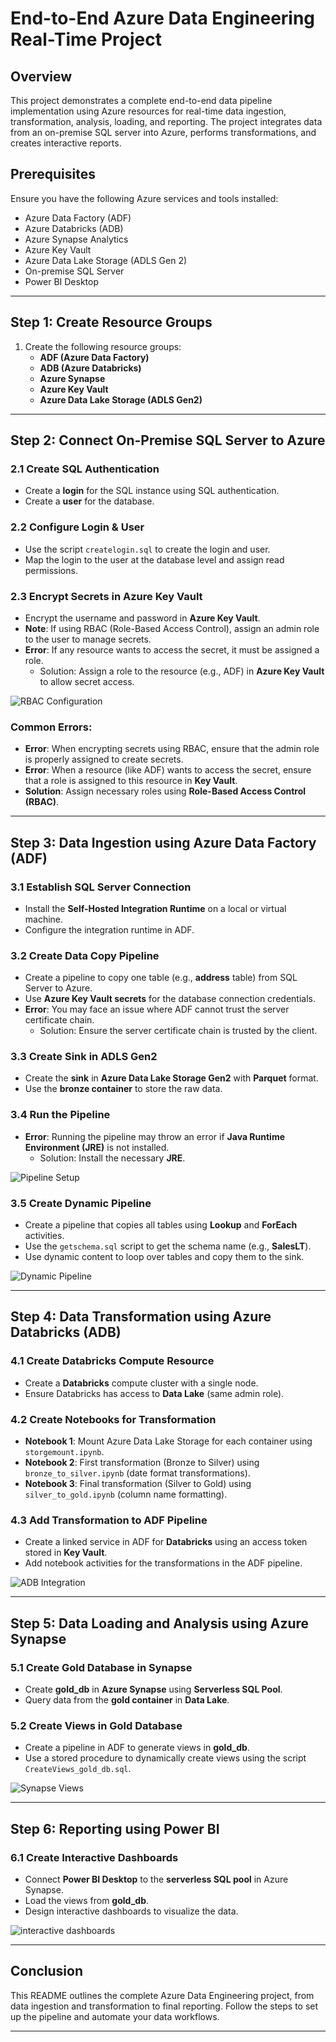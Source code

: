 # End-to-End Azure Data Engineering Real-Time Project

## Overview
This project demonstrates a complete end-to-end data pipeline implementation using Azure resources for real-time data ingestion, transformation, analysis, loading, and reporting. The project integrates data from an on-premise SQL server into Azure, performs transformations, and creates interactive reports.

## Prerequisites
Ensure you have the following Azure services and tools installed:
- Azure Data Factory (ADF)
- Azure Databricks (ADB)
- Azure Synapse Analytics
- Azure Key Vault
- Azure Data Lake Storage (ADLS Gen 2)
- On-premise SQL Server
- Power BI Desktop

---

## Step 1: Create Resource Groups
1. Create the following resource groups:
   - **ADF (Azure Data Factory)**
   - **ADB (Azure Databricks)**
   - **Azure Synapse**
   - **Azure Key Vault**
   - **Azure Data Lake Storage (ADLS Gen2)**

---

## Step 2: Connect On-Premise SQL Server to Azure
### 2.1 Create SQL Authentication
- Create a **login** for the SQL instance using SQL authentication.
- Create a **user** for the database.

### 2.2 Configure Login & User
- Use the script `createlogin.sql` to create the login and user.
- Map the login to the user at the database level and assign read permissions.

### 2.3 Encrypt Secrets in Azure Key Vault
- Encrypt the username and password in **Azure Key Vault**.
- **Note**: If using RBAC (Role-Based Access Control), assign an admin role to the user to manage secrets.
- **Error**: If any resource wants to access the secret, it must be assigned a role. 
  - Solution: Assign a role to the resource (e.g., ADF) in **Azure Key Vault** to allow secret access.

![RBAC Configuration](https://drive.google.com/file/d/1pufH8AgYWhYTQMzPxJtI1rGo42tRYkv_/view?usp=drive_link)

### Common Errors:
- **Error**: When encrypting secrets using RBAC, ensure that the admin role is properly assigned to create secrets.
- **Error**: When a resource (like ADF) wants to access the secret, ensure that a role is assigned to this resource in **Key Vault**.
- **Solution**: Assign necessary roles using **Role-Based Access Control (RBAC)**.

---

## Step 3: Data Ingestion using Azure Data Factory (ADF)
### 3.1 Establish SQL Server Connection
- Install the **Self-Hosted Integration Runtime** on a local or virtual machine.
- Configure the integration runtime in ADF.

### 3.2 Create Data Copy Pipeline
- Create a pipeline to copy one table (e.g., **address** table) from SQL Server to Azure.
- Use **Azure Key Vault secrets** for the database connection credentials.
- **Error**: You may face an issue where ADF cannot trust the server certificate chain.
  - Solution: Ensure the server certificate chain is trusted by the client.

### 3.3 Create Sink in ADLS Gen2
- Create the **sink** in **Azure Data Lake Storage Gen2** with **Parquet** format.
- Use the **bronze container** to store the raw data.

### 3.4 Run the Pipeline
- **Error**: Running the pipeline may throw an error if **Java Runtime Environment (JRE)** is not installed.
  - Solution: Install the necessary **JRE**.

![Pipeline Setup](https://drive.google.com/file/d/1pZDxPpjwByIL62dk72IK9IvsVZzBoc9c/view?usp=drive_link)

### 3.5 Create Dynamic Pipeline
- Create a pipeline that copies all tables using **Lookup** and **ForEach** activities.
- Use the `getschema.sql` script to get the schema name (e.g., **SalesLT**).
- Use dynamic content to loop over tables and copy them to the sink.
  
![Dynamic Pipeline](https://drive.google.com/file/d/16Idm7I0bAGiEqz_ROk2hqKklgWCZlfhw/view?usp=drive_link)

---

## Step 4: Data Transformation using Azure Databricks (ADB)
### 4.1 Create Databricks Compute Resource
- Create a **Databricks** compute cluster with a single node.
- Ensure Databricks has access to **Data Lake** (same admin role).

### 4.2 Create Notebooks for Transformation
- **Notebook 1**: Mount Azure Data Lake Storage for each container using `storgemount.ipynb`.
- **Notebook 2**: First transformation (Bronze to Silver) using `bronze_to_silver.ipynb` (date format transformations).
- **Notebook 3**: Final transformation (Silver to Gold) using `silver_to_gold.ipynb` (column name formatting).

### 4.3 Add Transformation to ADF Pipeline
- Create a linked service in ADF for **Databricks** using an access token stored in **Key Vault**.
- Add notebook activities for the transformations in the ADF pipeline.

![ADB Integration](https://drive.google.com/file/d/1Vfyl6IlLfc_7p33ozlwatmqJ-DCUnAOE/view?usp=drive_link)

---

## Step 5: Data Loading and Analysis using Azure Synapse
### 5.1 Create Gold Database in Synapse
- Create **gold_db** in **Azure Synapse** using **Serverless SQL Pool**.
- Query data from the **gold container** in **Data Lake**.

### 5.2 Create Views in Gold Database
- Create a pipeline in ADF to generate views in **gold_db**.
- Use a stored procedure to dynamically create views using the script `CreateViews_gold_db.sql`.

![Synapse Views](https://drive.google.com/file/d/1ZNkCeG-CWZJCjzApufiHYYLvEnm9YYyJ/view?usp=drive_link)

---

## Step 6: Reporting using Power BI
### 6.1 Create Interactive Dashboards
- Connect **Power BI Desktop** to the **serverless SQL pool** in Azure Synapse.
- Load the views from **gold_db**.
- Design interactive dashboards to visualize the data.

![interactive dashboards](https://drive.google.com/file/d/1llN2EIH07zhsmVa8yZmNixMpyOS-LfIZ/view?usp=drive_link)

---

## Conclusion
This README outlines the complete Azure Data Engineering project, from data ingestion and transformation to final reporting. Follow the steps to set up the pipeline and automate your data workflows.

---



